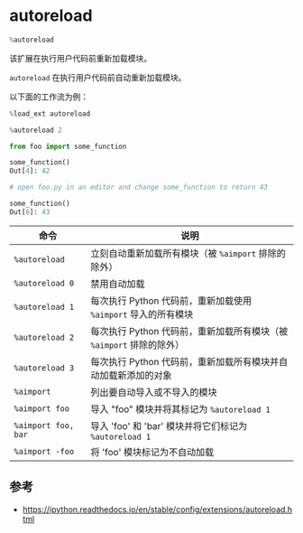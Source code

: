 # autoreload

```python
%autoreload
```

该扩展在执行用户代码前重新加载模块。

`autoreload` 在执行用户代码前自动重新加载模块。

以下面的工作流为例：

```python
%load_ext autoreload

%autoreload 2

from foo import some_function

some_function()
Out[4]: 42

# open foo.py in an editor and change some_function to return 43

some_function()
Out[6]: 43
```

|命令|说明|
|---|---|
|`%autoreload`|立刻自动重新加载所有模块（被 `%aimport` 排除的除外）|
|`%autoreload 0`|禁用自动加载|
|`%autoreload 1`|每次执行 Python 代码前，重新加载使用 `%aimport` 导入的所有模块|
|`%autoreload 2`|每次执行 Python 代码前，重新加载所有模块（被 `%aimport` 排除的除外）|
|`%autoreload 3`|每次执行 Python 代码前，重新加载所有模块并自动加载新添加的对象|
|`%aimport`|列出要自动导入或不导入的模块|
|`%aimport foo`|导入 "foo" 模块并将其标记为 `%autoreload 1`|
|`%aimport foo, bar`|导入 'foo' 和 'bar' 模块并将它们标记为 `%autoreload 1`|
|`%aimport -foo`|将 'foo' 模块标记为不自动加载|

## 参考

- https://ipython.readthedocs.io/en/stable/config/extensions/autoreload.html
